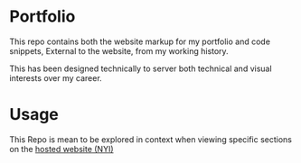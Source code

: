 # Portfolio

This repo contains both the website markup for my portfolio and code snippets, External to the website, from my working history.

This has been designed technically to server both technical and visual interests over my career. 

# Usage

This Repo is mean to be explored in context when viewing specific sections on the [hosted website (NYI)]()